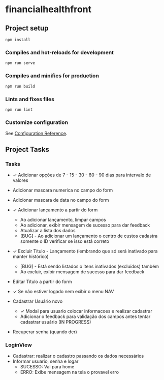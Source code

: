 # financialhealthfront

## Project setup
```
npm install
```

### Compiles and hot-reloads for development
```
npm run serve
```

### Compiles and minifies for production
```
npm run build
```

### Lints and fixes files
```
npm run lint
```

### Customize configuration
See [Configuration Reference](https://cli.vuejs.org/config/).

## Project Tasks

### Tasks
* ✓ Adicionar opções de 7 - 15 - 30 - 60 - 90 dias para intervalo de valores
* Adicionar mascara numerica no campo do form
* Adicionar mascara de data no campo do form
  
* ✓ Adicionar lançamento a partir do form
  * Ao adicionar lançamento, limpar campos 
  * Ao adicionar, exibir mensagem de sucesso para dar feedback
  * Atualizar a lista dos dados
  * [BUG] - Ao adicionar um lançamento o centro de custos cadastra somente o ID verificar se isso está correto
  
* ✓ Excluir Título - Lançamento (lembrando que só será inativado para manter histórico)
  * [BUG] - Está sendo listados o itens inativados (excluídos) também 
  * Ao excluir, exibir mensagem de sucesso para dar feedback
* Editar Título a partir do form
* ✓ Se não estiver logado nem exibir o menu NAV

* Cadastrar Usuário novo
  * ✓ Modal para usuario colocar informacoes e realizar cadastrar 
  * Adicionar o feedback para validação dos campos antes tentar cadastrar usuário (IN PROGRESS)
* Recuperar senha (quando der)


### LoginView
- Cadastrar: realizar o cadastro passando os dados necessários
- Informar usuario, senha e logar
  - SUCESSO: Vai para home
  - ERRO: Exibe mensagem na tela o provavel erro


